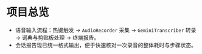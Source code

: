# 项目总览

- 语音输入流程：热键触发 → `AudioRecorder` 采集 → `GeminiTranscriber` 转录 → 词典与剪贴板处理 → 终端报告。
- 会话报告现已统一格式输出，便于快速核对一次录音的整体耗时与步骤状态。
